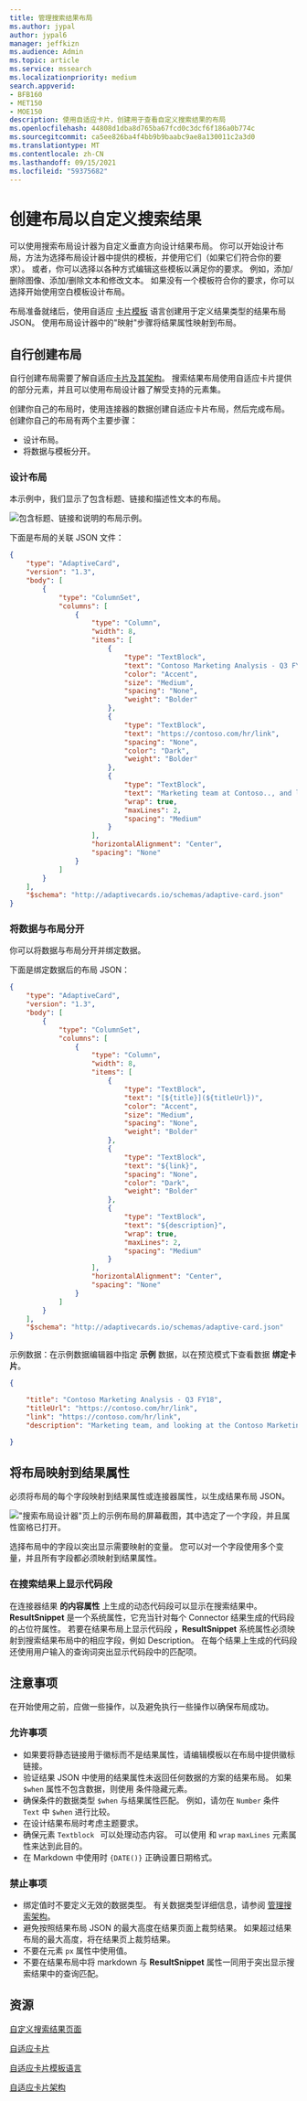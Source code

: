 ```yaml
---
title: 管理搜索结果布局
ms.author: jypal
author: jypal6
manager: jeffkizn
ms.audience: Admin
ms.topic: article
ms.service: mssearch
ms.localizationpriority: medium
search.appverid:
- BFB160
- MET150
- MOE150
description: 使用自适应卡片，创建用于查看自定义搜索结果的布局
ms.openlocfilehash: 44808d1dba8d765ba67fcd0c3dcf6f186a0b774c
ms.sourcegitcommit: ca5ee826ba4f4bb9b9baabc9ae8a130011c2a3d0
ms.translationtype: MT
ms.contentlocale: zh-CN
ms.lasthandoff: 09/15/2021
ms.locfileid: "59375682"
---
```

<!-- markdownlint-disable no-hard-tabs -->
# <a name="create-a-layout-to-customize-search-results"></a>创建布局以自定义搜索结果

可以使用搜索布局设计器为自定义垂直方向设计结果布局。 你可以开始设计布局，方法为选择布局设计器中提供的模板，并使用它们（如果它们符合你的要求）。 或者，你可以选择以各种方式编辑这些模板以满足你的要求。 例如，添加/删除图像、添加/删除文本和修改文本。 如果没有一个模板符合你的要求，你可以选择开始使用空白模板设计布局。  

布局准备就绪后，使用自适应 [卡片模板](/adaptive-cards/templating/language) 语言创建用于定义结果类型的结果布局 JSON。 使用布局设计器中的"映射"步骤将结果属性映射到布局。  

## <a name="create-a-layout-on-your-own"></a>自行创建布局

自行创建布局需要了解自适应[卡片及其](/adaptive-cards/authoring-cards/getting-started)[架构](https://adaptivecards.io/explorer/)。 搜索结果布局使用自适应卡片提供的部分元素，并且可以使用布局设计器了解受支持的元素集。  

创建你自己的布局时，使用连接器的数据创建自适应卡片布局，然后完成布局。
创建你自己的布局有两个主要步骤：

- 设计布局。
- 将数据与模板分开。

### <a name="design-the-layout"></a>设计布局

本示例中，我们显示了包含标题、链接和描述性文本的布局。

![包含标题、链接和说明的布局示例。](media/Verts-ExampleLayout.png)

下面是布局的关联 JSON 文件：

```json
{
    "type": "AdaptiveCard",
    "version": "1.3",
    "body": [
        {
            "type": "ColumnSet",
            "columns": [
                {
                    "type": "Column",
                    "width": 8,
                    "items": [
                        {
                            "type": "TextBlock",
                            "text": "Contoso Marketing Analysis - Q3 FY18",
                            "color": "Accent",
                            "size": "Medium",
                            "spacing": "None",
                            "weight": "Bolder"
                        },
                        {
                            "type": "TextBlock",
                            "text": "https://contoso.com/hr/link",
                            "spacing": "None",
                            "color": "Dark",
                            "weight": "Bolder"
                        },
                        {
                            "type": "TextBlock",
                            "text": "Marketing team at Contoso.., and looking at the Contoso Marketing documents on the team site. This contains the data from FY20 and will taken over to FY21...Marketing Planning is ongoing for FY20..",
                            "wrap": true,
                            "maxLines": 2,
                            "spacing": "Medium"
                        }
                    ],
                    "horizontalAlignment": "Center",
                    "spacing": "None"
                }
            ]
        }
    ],
    "$schema": "http://adaptivecards.io/schemas/adaptive-card.json"
}
```

### <a name="separate-the-data-from-the-layout"></a>将数据与布局分开

你可以将数据与布局分开并绑定数据。

下面是绑定数据后的布局 JSON：

```json
{
    "type": "AdaptiveCard",
    "version": "1.3",
    "body": [
        {
            "type": "ColumnSet",
            "columns": [
                {
                    "type": "Column",
                    "width": 8,
                    "items": [
                        {
                            "type": "TextBlock",
                            "text": "[${title}](${titleUrl})",
                            "color": "Accent",
                            "size": "Medium",
                            "spacing": "None",
                            "weight": "Bolder"
                        },
                        {
                            "type": "TextBlock",
                            "text": "${link}",
                            "spacing": "None",
                            "color": "Dark",
                            "weight": "Bolder"
                        },
                        {
                            "type": "TextBlock",
                            "text": "${description}",
                            "wrap": true,
                            "maxLines": 2,
                            "spacing": "Medium"
                        }
                    ],
                    "horizontalAlignment": "Center",
                    "spacing": "None"
                }
            ]
        }
    ],
    "$schema": "http://adaptivecards.io/schemas/adaptive-card.json"
}
```

示例数据：在示例数据编辑器中指定 **示例** 数据，以在预览模式下查看数据 **绑定卡片**。

```json
{

    "title": "Contoso Marketing Analysis - Q3 FY18",
    "titleUrl": "https://contoso.com/hr/link",
    "link": "https://contoso.com/hr/link",
    "description": "Marketing team, and looking at the Contoso Marketing documents on the team site. Yo can't see right...Marketing Planning presentation?"

}
```

## <a name="map-the-layout-to-the-result-properties"></a>将布局映射到结果属性

必须将布局的每个字段映射到结果属性或连接器属性，以生成结果布局 JSON。

!["搜索布局设计器"页上的示例布局的屏幕截图，其中选定了一个字段，并且属性窗格已打开。](media/Verts-SearchLayoutDesigner.png)

选择布局中的字段以突出显示需要映射的变量。 您可以对一个字段使用多个变量，并且所有字段都必须映射到结果属性。

### <a name="show-snippet-on-search-result"></a>在搜索结果上显示代码段  

在连接器结果 **的内容属性** 上生成的动态代码段可以显示在搜索结果中。 **ResultSnippet** 是一个系统属性，它充当针对每个 Connector 结果生成的代码段的占位符属性。 若要在结果布局上显示代码段 **，ResultSnippet** 系统属性必须映射到搜索结果布局中的相应字段，例如 Description。 在每个结果上生成的代码段还使用用户输入的查询词突出显示代码段中的匹配项。

## <a name="things-to-consider"></a>注意事项

在开始使用之前，应做一些操作，以及避免执行一些操作以确保布局成功。

### <a name="do"></a>允许事项

- 如果要将静态链接用于徽标而不是结果属性，请编辑模板以在布局中提供徽标链接。
- 验证结果 JSON 中使用的结果属性未返回任何数据的方案的结果布局。 如果 `$when` 属性不包含数据，则使用 条件隐藏元素。  
- 确保条件的数据类型 `$when` 与结果属性匹配。 例如，请勿在 `Number` 条件 `Text` 中 `$when` 进行比较。  
- 在设计结果布局时考虑主题要求。  
- 确保元素 `Textblock`   可以处理动态内容。 可以使用 和 `wrap` `maxLines` 元素属性来达到此目的。
- 在 Markdown 中使用时 `{DATE()}` 正确设置日期格式。  

### <a name="dont"></a>禁止事项

- 绑定值时不要定义无效的数据类型。 有关数据类型详细信息，请参阅 [管理搜索架构](/sharepoint/search/manage-the-search-schema)。
- 避免按照结果布局 JSON 的最大高度在结果页面上裁剪结果。 如果超过结果布局的最大高度，将在结果页上裁剪结果。
- 不要在元素 `px` 属性中使用值。
- 不要在结果布局中将 markdown 与 **ResultSnippet** 属性一同用于突出显示搜索结果中的查询匹配。

## <a name="resources"></a>资源

[自定义搜索结果页面](customize-search-page.md)

[自适应卡片](/adaptive-cards/authoring-cards/getting-started)

[自适应卡片模板语言](/adaptive-cards/templating/language)

[自适应卡片架构](https://adaptivecards.io/explorer/)
